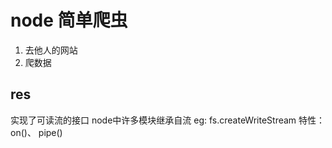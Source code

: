 # node 简单爬虫

1. 去他人的网站
2. 爬数据

## res

实现了可读流的接口
node中许多模块继承自流
eg: fs.createWriteStream  特性： on()、 pipe()
